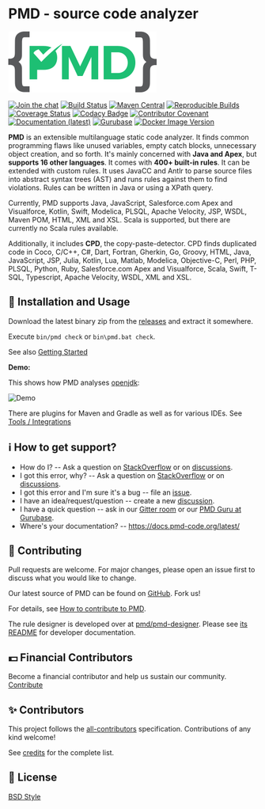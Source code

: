 # PMD - source code analyzer

![PMD Logo](https://raw.githubusercontent.com/pmd/pmd/main/docs/images/logo/pmd-logo-300px.png)

[![Join the chat](https://img.shields.io/gitter/room/pmd/pmd)](https://app.gitter.im/#/room/#pmd_pmd:gitter.im?utm_source=badge&utm_medium=badge&utm_campaign=pr-badge&utm_content=badge)
[![Build Status](https://github.com/pmd/pmd/actions/workflows/build.yml/badge.svg?branch=main)](https://github.com/pmd/pmd/actions)
[![Maven Central](https://maven-badges.herokuapp.com/maven-central/net.sourceforge.pmd/pmd/badge.svg)](https://maven-badges.herokuapp.com/maven-central/net.sourceforge.pmd/pmd)
[![Reproducible Builds](https://img.shields.io/badge/Reproducible_Builds-ok-green?labelColor=blue)](https://github.com/jvm-repo-rebuild/reproducible-central/tree/master/content/net/sourceforge/pmd#readme)
[![Coverage Status](https://coveralls.io/repos/github/pmd/pmd/badge.svg?branch=main&v=1)](https://coveralls.io/github/pmd/pmd?branch=main)
[![Codacy Badge](https://app.codacy.com/project/badge/Grade/ea550046a02344ec850553476c4aa2ca)](https://app.codacy.com/organizations/gh/pmd/dashboard)
[![Contributor Covenant](https://img.shields.io/badge/Contributor%20Covenant-v2.0%20adopted-ff69b4.svg)](code_of_conduct.md) 
[![Documentation (latest)](https://img.shields.io/badge/docs-latest-green)](https://docs.pmd-code.org/latest/)
[![Gurubase](https://img.shields.io/badge/Gurubase-Ask%20PMD%20Guru-006BFF)](https://gurubase.io/g/pmd)
[![Docker Image Version](https://img.shields.io/docker/v/pmdcode/pmd?sort=semver&label=Docker)](https://hub.docker.com/r/pmdcode/pmd)

**PMD** is an extensible multilanguage static code analyzer. It finds common programming flaws like unused variables,
empty catch blocks, unnecessary object creation, and so forth. It's mainly concerned with **Java and
Apex**, but **supports 16 other languages**. It comes with **400+ built-in rules**. It can be
extended with custom rules. It uses JavaCC and Antlr to parse source files into abstract syntax trees
(AST) and runs rules against them to find violations. Rules can be written in Java or using a XPath query.

Currently, PMD supports Java, JavaScript, Salesforce.com Apex and Visualforce,
Kotlin, Swift, Modelica, PLSQL, Apache Velocity, JSP, WSDL, Maven POM, HTML, XML and XSL.
Scala is supported, but there are currently no Scala rules available.

Additionally, it includes **CPD**, the copy-paste-detector. CPD finds duplicated code in
Coco, C/C++, C#, Dart, Fortran, Gherkin, Go, Groovy, HTML, Java, JavaScript, JSP, Julia, Kotlin,
Lua, Matlab, Modelica, Objective-C, Perl, PHP, PLSQL, Python, Ruby, Salesforce.com Apex and
Visualforce, Scala, Swift, T-SQL, Typescript, Apache Velocity, WSDL, XML and XSL.

## 🚀 Installation and Usage

Download the latest binary zip from the [releases](https://github.com/pmd/pmd/releases/latest)
and extract it somewhere.

Execute `bin/pmd check` or `bin\pmd.bat check`.

See also [Getting Started](https://docs.pmd-code.org/latest/pmd_userdocs_installation.html)

**Demo:**

This shows how PMD analyses [openjdk](https://github.com/openjdk/jdk):

![Demo](docs/images/userdocs/pmd-demo.gif)

There are plugins for Maven and Gradle as well as for various IDEs.
See [Tools / Integrations](https://docs.pmd-code.org/latest/pmd_userdocs_tools.html)

## ℹ️ How to get support?

*   How do I? -- Ask a question on [StackOverflow](https://stackoverflow.com/questions/tagged/pmd)
    or on [discussions](https://github.com/pmd/pmd/discussions).
*   I got this error, why? -- Ask a question on [StackOverflow](https://stackoverflow.com/questions/tagged/pmd)
    or on [discussions](https://github.com/pmd/pmd/discussions).
*   I got this error and I'm sure it's a bug -- file an [issue](https://github.com/pmd/pmd/issues).
*   I have an idea/request/question -- create a new [discussion](https://github.com/pmd/pmd/discussions).
*   I have a quick question -- ask in our [Gitter room](https://app.gitter.im/#/room/#pmd_pmd:gitter.im)
    or our [PMD Guru at Gurubase](https://gurubase.io/g/pmd).
*   Where's your documentation? -- <https://docs.pmd-code.org/latest/>

## 🤝 Contributing

Pull requests are welcome. For major changes, please open an issue first to discuss what you would like to change.

Our latest source of PMD can be found on [GitHub](https://github.com/pmd/pmd). Fork us!

For details, see [How to contribute to PMD](https://docs.pmd-code.org/latest/pmd_devdocs_contributing.html).

The rule designer is developed over at [pmd/pmd-designer](https://github.com/pmd/pmd-designer).
Please see [its README](https://github.com/pmd/pmd-designer#contributing) for
developer documentation.

## 💵 Financial Contributors

Become a financial contributor and help us sustain our community. [Contribute](https://opencollective.com/pmd/contribute)

## ✨ Contributors

This project follows the [all-contributors](https://github.com/all-contributors/all-contributors) specification.
Contributions of any kind welcome!

See [credits](docs/pages/pmd/projectdocs/credits.md) for the complete list.

## 📝 License

[BSD Style](LICENSE)
